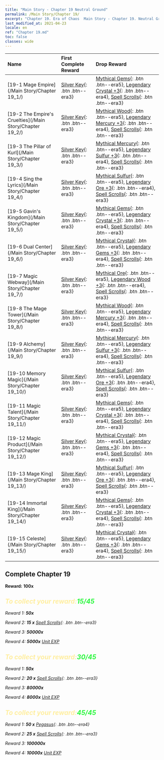 ```yaml
---
title: "Main Story - Chapter 19 Neutral Ground"
permalink: /Main Story/Chapter 19/
excerpt: "Chapter 19. Era of Chaos  Main Story - Chapter 19. Neutral Ground"
last_modified_at: 2021-04-23
locale: en
ref: "Chapter 19.md"
toc: false
classes: wide
---
```


  | Name |  First Complete Reward | Drop Reward |
  |:------------|:------------|:------------| 
  | [19-1 Mage Empire](/Main Story/Chapter 19_1/) | [Silver Key](/Items/con_693/){: .btn .btn--era3} | [Mythical Gems](/Items/mat_65/){: .btn .btn--era5}, [Legendary Crystal +3](/Items/mat_59/){: .btn .btn--era4}, [Spell Scrolls](/Items/con_694/){: .btn .btn--era3} |
  | [19-2 The Empire's Cruelties](/Main Story/Chapter 19_2/) | [Silver Key](/Items/con_693/){: .btn .btn--era3} | [Mythical Wood](/Items/mat_62/){: .btn .btn--era5}, [Legendary Mercury +3](/Items/mat_56/){: .btn .btn--era4}, [Spell Scrolls](/Items/con_694/){: .btn .btn--era3} |
  | [19-3 The Pillar of Kurl](/Main Story/Chapter 19_3/) | [Silver Key](/Items/con_693/){: .btn .btn--era3} | [Mythical Mercury](/Items/mat_63/){: .btn .btn--era5}, [Legendary Sulfur +3](/Items/mat_57/){: .btn .btn--era4}, [Spell Scrolls](/Items/con_694/){: .btn .btn--era3} |
  | [19-4 Sing the Lyrics](/Main Story/Chapter 19_4/) | [Silver Key](/Items/con_693/){: .btn .btn--era3} | [Mythical Sulfur](/Items/mat_64/){: .btn .btn--era5}, [Legendary Ore +3](/Items/mat_54/){: .btn .btn--era4}, [Spell Scrolls](/Items/con_694/){: .btn .btn--era3} |
  | [19-5 Gavin's Kingdom](/Main Story/Chapter 19_5/) | [Silver Key](/Items/con_693/){: .btn .btn--era3} | [Mythical Gems](/Items/mat_65/){: .btn .btn--era5}, [Legendary Crystal +3](/Items/mat_59/){: .btn .btn--era4}, [Spell Scrolls](/Items/con_694/){: .btn .btn--era3} |
  | [19-6 Dual Center](/Main Story/Chapter 19_6/) | [Silver Key](/Items/con_693/){: .btn .btn--era3} | [Mythical Crystal](/Items/mat_66/){: .btn .btn--era5}, [Legendary Gems +3](/Items/mat_58/){: .btn .btn--era4}, [Spell Scrolls](/Items/con_694/){: .btn .btn--era3} |
  | [19-7 Magic Webway](/Main Story/Chapter 19_7/) | [Silver Key](/Items/con_693/){: .btn .btn--era3} | [Mythical Ore](/Items/mat_61/){: .btn .btn--era5}, [Legendary Wood +3](/Items/mat_55/){: .btn .btn--era4}, [Spell Scrolls](/Items/con_694/){: .btn .btn--era3} |
  | [19-8 The Mage Tower](/Main Story/Chapter 19_8/) | [Silver Key](/Items/con_693/){: .btn .btn--era3} | [Mythical Wood](/Items/mat_62/){: .btn .btn--era5}, [Legendary Mercury +3](/Items/mat_56/){: .btn .btn--era4}, [Spell Scrolls](/Items/con_694/){: .btn .btn--era3} |
  | [19-9 Alchemy](/Main Story/Chapter 19_9/) | [Silver Key](/Items/con_693/){: .btn .btn--era3} | [Mythical Mercury](/Items/mat_63/){: .btn .btn--era5}, [Legendary Sulfur +3](/Items/mat_57/){: .btn .btn--era4}, [Spell Scrolls](/Items/con_694/){: .btn .btn--era3} |
  | [19-10 Memory Magic](/Main Story/Chapter 19_10/) | [Silver Key](/Items/con_693/){: .btn .btn--era3} | [Mythical Sulfur](/Items/mat_64/){: .btn .btn--era5}, [Legendary Ore +3](/Items/mat_54/){: .btn .btn--era4}, [Spell Scrolls](/Items/con_694/){: .btn .btn--era3} |
  | [19-11 Magic Talent](/Main Story/Chapter 19_11/) | [Silver Key](/Items/con_693/){: .btn .btn--era3} | [Mythical Gems](/Items/mat_65/){: .btn .btn--era5}, [Legendary Crystal +3](/Items/mat_59/){: .btn .btn--era4}, [Spell Scrolls](/Items/con_694/){: .btn .btn--era3} |
  | [19-12 Magic Product](/Main Story/Chapter 19_12/) | [Silver Key](/Items/con_693/){: .btn .btn--era3} | [Mythical Crystal](/Items/mat_66/){: .btn .btn--era5}, [Legendary Gems +3](/Items/mat_58/){: .btn .btn--era4}, [Spell Scrolls](/Items/con_694/){: .btn .btn--era3} |
  | [19-13 Mage King](/Main Story/Chapter 19_13/) | [Silver Key](/Items/con_693/){: .btn .btn--era3} | [Mythical Sulfur](/Items/mat_64/){: .btn .btn--era5}, [Legendary Ore +3](/Items/mat_54/){: .btn .btn--era4}, [Spell Scrolls](/Items/con_694/){: .btn .btn--era3} |
  | [19-14 Immortal King](/Main Story/Chapter 19_14/) | [Silver Key](/Items/con_693/){: .btn .btn--era3} | [Mythical Gems](/Items/mat_65/){: .btn .btn--era5}, [Legendary Crystal +3](/Items/mat_59/){: .btn .btn--era4}, [Spell Scrolls](/Items/con_694/){: .btn .btn--era3} |
  | [19-15 Celeste](/Main Story/Chapter 19_15/) | [Silver Key](/Items/con_693/){: .btn .btn--era3} | [Mythical Crystal](/Items/mat_66/){: .btn .btn--era5}, [Legendary Gems +3](/Items/mat_58/){: .btn .btn--era4}, [Spell Scrolls](/Items/con_694/){: .btn .btn--era3} |


## Complete Chapter 19

 **Reward:**  **100x** <i class="fas fa-gem"/>



## <span style="color: #ffeea0">To collect your reward:</span><span style="color: #27f73a">15/45</span>

 Reward 1:  **50x** <i class="fas fa-gem"/>

 Reward 2: **15 x** [Spell Scrolls](/Items/con_694/){: .btn .btn--era3}

 Reward 3:  **50000x** <i class="fas fa-coins"/>

 Reward 4:  **5000x** [Unit EXP](/Items/con_902/)



## <span style="color: #ffeea0">To collect your reward:</span><span style="color: #27f73a">30/45</span>

 Reward 1:  **50x** <i class="fas fa-gem"/>

 Reward 2: **20 x** [Spell Scrolls](/Items/con_694/){: .btn .btn--era3}

 Reward 3:  **80000x** <i class="fas fa-coins"/>

 Reward 4:  **8000x** [Unit EXP](/Items/con_902/)



## <span style="color: #ffeea0">To collect your reward:</span><span style="color: #27f73a">45/45</span>

 Reward 1: **50 x** [Pegasus](/Items/unt_202/){: .btn .btn--era4}

 Reward 2: **25 x** [Spell Scrolls](/Items/con_694/){: .btn .btn--era3}

 Reward 3:  **100000x** <i class="fas fa-coins"/>

 Reward 4:  **10000x** [Unit EXP](/Items/con_902/)


